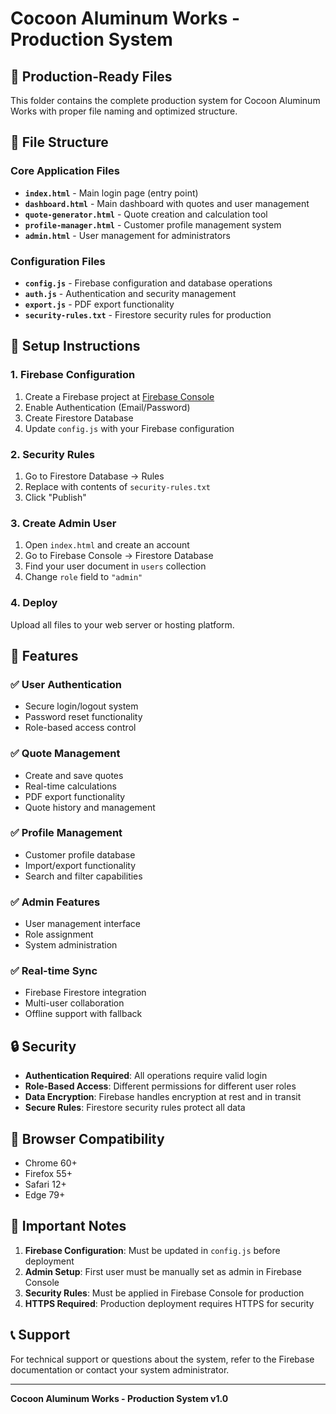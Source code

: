 # Cocoon Aluminum Works - Production System

## 🚀 **Production-Ready Files**

This folder contains the complete production system for Cocoon Aluminum Works with proper file naming and optimized structure.

## 📁 **File Structure**

### **Core Application Files**
- **`index.html`** - Main login page (entry point)
- **`dashboard.html`** - Main dashboard with quotes and user management
- **`quote-generator.html`** - Quote creation and calculation tool
- **`profile-manager.html`** - Customer profile management system
- **`admin.html`** - User management for administrators

### **Configuration Files**
- **`config.js`** - Firebase configuration and database operations
- **`auth.js`** - Authentication and security management
- **`export.js`** - PDF export functionality
- **`security-rules.txt`** - Firestore security rules for production

## 🔧 **Setup Instructions**

### **1. Firebase Configuration**
1. Create a Firebase project at [Firebase Console](https://console.firebase.google.com/)
2. Enable Authentication (Email/Password)
3. Create Firestore Database
4. Update `config.js` with your Firebase configuration

### **2. Security Rules**
1. Go to Firestore Database → Rules
2. Replace with contents of `security-rules.txt`
3. Click "Publish"

### **3. Create Admin User**
1. Open `index.html` and create an account
2. Go to Firebase Console → Firestore Database
3. Find your user document in `users` collection
4. Change `role` field to `"admin"`

### **4. Deploy**
Upload all files to your web server or hosting platform.

## 🎯 **Features**

### **✅ User Authentication**
- Secure login/logout system
- Password reset functionality
- Role-based access control

### **✅ Quote Management**
- Create and save quotes
- Real-time calculations
- PDF export functionality
- Quote history and management

### **✅ Profile Management**
- Customer profile database
- Import/export functionality
- Search and filter capabilities

### **✅ Admin Features**
- User management interface
- Role assignment
- System administration

### **✅ Real-time Sync**
- Firebase Firestore integration
- Multi-user collaboration
- Offline support with fallback

## 🔒 **Security**

- **Authentication Required**: All operations require valid login
- **Role-Based Access**: Different permissions for different user roles
- **Data Encryption**: Firebase handles encryption at rest and in transit
- **Secure Rules**: Firestore security rules protect all data

## 📱 **Browser Compatibility**

- Chrome 60+
- Firefox 55+
- Safari 12+
- Edge 79+

## 🚨 **Important Notes**

1. **Firebase Configuration**: Must be updated in `config.js` before deployment
2. **Admin Setup**: First user must be manually set as admin in Firebase Console
3. **Security Rules**: Must be applied in Firebase Console for production
4. **HTTPS Required**: Production deployment requires HTTPS for security

## 📞 **Support**

For technical support or questions about the system, refer to the Firebase documentation or contact your system administrator.

---

**Cocoon Aluminum Works - Production System v1.0**
